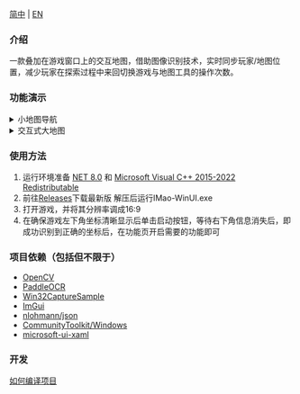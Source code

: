 [简中](README.md) | [EN](README.en.md) 

### 介绍
一款叠加在游戏窗口上的交互地图，借助图像识别技术，实时同步玩家/地图位置，减少玩家在探索过程中来回切换游戏与地图工具的操作次数。

### 功能演示
<details>
  <summary>小地图导航</summary>
  <img src="https://github.com/user-attachments/assets/058fec38-70c2-4fb9-9be5-4594970c7dce"/>
</details>

<details>
  <summary>交互式大地图</summary>
  <img src="https://github.com/user-attachments/assets/22ba7107-3640-4fc3-9a25-f030ab5106ef"/>
</details>

### 使用方法
1.  运行环境准备 [NET 8.0](https://dotnet.microsoft.com/en-us/download/dotnet/8.0) 和 [Microsoft Visual C++ 2015-2022 Redistributable](https://learn.microsoft.com/en-us/cpp/windows/latest-supported-vc-redist?view=msvc-170)
2.  前往[Releases](https://github.com/Yepin2022/IMao-Wuthering-Waves/releases)下载最新版 解压后运行IMao-WinUI.exe
3.  打开游戏，并将其分辨率调成16:9
4.  在确保游戏左下角坐标清晰显示后单击启动按钮，等待右下角信息消失后，即成功识别到正确的坐标后，在功能页开启需要的功能即可

### 项目依赖（包括但不限于）
* [OpenCV](https://github.com/opencv/opencv)
* [PaddleOCR](https://github.com/PaddlePaddle/PaddleOCR)
* [Win32CaptureSample](https://github.com/robmikh/Win32CaptureSample)
* [ImGui](https://github.com/ocornut/imgui)
* [nlohmann/json](https://github.com/nlohmann/json)
* [CommunityToolkit/Windows](https://github.com/CommunityToolkit/Windows)
* [microsoft-ui-xaml](https://github.com/microsoft/microsoft-ui-xaml)

### 开发
[如何编译项目](Docs/Compile_zh-Hans.md)
